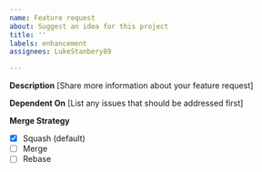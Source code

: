 ```yaml
---
name: Feature request
about: Suggest an idea for this project
title: ''
labels: enhancement
assignees: LukeStanbery89

---
```


**Description**
[Share more information about your feature request]

**Dependent On**
[List any issues that should be addressed first]

**Merge Strategy**
- [x] Squash (default)
- [ ] Merge
- [ ] Rebase
